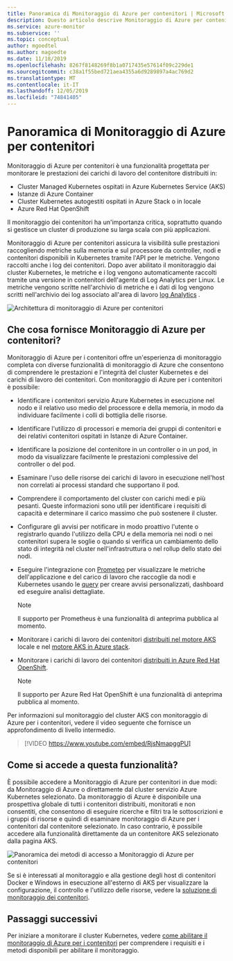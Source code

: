```yaml
---
title: Panoramica di Monitoraggio di Azure per contenitori | Microsoft Docs
description: Questo articolo descrive Monitoraggio di Azure per contenitori, che consente di monitorare la soluzione relativa alle informazioni dettagliate sui contenitori del servizio Azure Kubernetes, e il valore che offre attraverso il monitoraggio dell'integrità dei cluster del servizio Azure Kubernetes e di Istanze di Container in Azure.
ms.service: azure-monitor
ms.subservice: ''
ms.topic: conceptual
author: mgoedtel
ms.author: magoedte
ms.date: 11/18/2019
ms.openlocfilehash: 8267f8148269f8b1a0717435e57614f09c229de1
ms.sourcegitcommit: c38a1f55bed721aea4355a6d9289897a4ac769d2
ms.translationtype: MT
ms.contentlocale: it-IT
ms.lasthandoff: 12/05/2019
ms.locfileid: "74841405"
---
```

# <a name="azure-monitor-for-containers-overview"></a>Panoramica di Monitoraggio di Azure per contenitori

Monitoraggio di Azure per contenitori è una funzionalità progettata per monitorare le prestazioni dei carichi di lavoro del contenitore distribuiti in:

- Cluster Managed Kubernetes ospitati in Azure Kubernetes Service (AKS)
- Istanze di Azure Container
- Cluster Kubernetes autogestiti ospitati in Azure Stack o in locale
- Azure Red Hat OpenShift

Il monitoraggio dei contenitori ha un'importanza critica, soprattutto quando si gestisce un cluster di produzione su larga scala con più applicazioni.

Monitoraggio di Azure per contenitori assicura la visibilità sulle prestazioni raccogliendo metriche sulla memoria e sul processore da controller, nodi e contenitori disponibili in Kubernetes tramite l'API per le metriche. Vengono raccolti anche i log dei contenitori.  Dopo aver abilitato il monitoraggio dai cluster Kubernetes, le metriche e i log vengono automaticamente raccolti tramite una versione in contenitori dell'agente di Log Analytics per Linux. Le metriche vengono scritte nell'archivio di metriche e i dati di log vengono scritti nell'archivio dei log associato all'area di lavoro [log Analytics](../log-query/log-query-overview.md) . 

![Architettura di monitoraggio di Azure per contenitori](./media/container-insights-overview/azmon-containers-architecture-01.png)
 
## <a name="what-does-azure-monitor-for-containers-provide"></a>Che cosa fornisce Monitoraggio di Azure per contenitori?

Monitoraggio di Azure per i contenitori offre un'esperienza di monitoraggio completa con diverse funzionalità di monitoraggio di Azure che consentono di comprendere le prestazioni e l'integrità del cluster Kubernetes e dei carichi di lavoro dei contenitori. Con monitoraggio di Azure per i contenitori è possibile:

* Identificare i contenitori servizio Azure Kubernetes in esecuzione nel nodo e il relativo uso medio del processore e della memoria, in modo da individuare facilmente i colli di bottiglia delle risorse.
* Identificare l'utilizzo di processori e memoria dei gruppi di contenitori e dei relativi contenitori ospitati in Istanze di Azure Container.  
* Identificare la posizione del contenitore in un controller o in un pod, in modo da visualizzare facilmente le prestazioni complessive del controller o del pod. 
* Esaminare l'uso delle risorse dei carichi di lavoro in esecuzione nell'host non correlati ai processi standard che supportano il pod.
* Comprendere il comportamento del cluster con carichi medi e più pesanti. Queste informazioni sono utili per identificare i requisiti di capacità e determinare il carico massimo che può sostenere il cluster. 
* Configurare gli avvisi per notificare in modo proattivo l'utente o registrarlo quando l'utilizzo della CPU e della memoria nei nodi o nei contenitori supera le soglie o quando si verifica un cambiamento dello stato di integrità nel cluster nell'infrastruttura o nel rollup dello stato dei nodi.
* Eseguire l'integrazione con [Prometeo](https://prometheus.io/docs/introduction/overview/) per visualizzare le metriche dell'applicazione e del carico di lavoro che raccoglie da nodi e Kubernetes usando le [query](container-insights-log-search.md) per creare avvisi personalizzati, dashboard ed eseguire analisi dettagliate.

    >[!NOTE]
    >Il supporto per Prometheus è una funzionalità di anteprima pubblica al momento.
    >

* Monitorare i carichi di lavoro dei contenitori [distribuiti nel motore AKS](https://github.com/microsoft/OMS-docker/tree/aks-engine) locale e nel [motore AKS in Azure stack](https://docs.microsoft.com/azure-stack/user/azure-stack-kubernetes-aks-engine-overview?view=azs-1908).
* Monitorare i carichi di lavoro dei contenitori [distribuiti in Azure Red Hat OpenShift](../../openshift/intro-openshift.md).

    >[!NOTE]
    >Il supporto per Azure Red Hat OpenShift è una funzionalità di anteprima pubblica al momento.
    >

Per informazioni sul monitoraggio del cluster AKS con monitoraggio di Azure per i contenitori, vedere il video seguente che fornisce un approfondimento di livello intermedio.

> [!VIDEO https://www.youtube.com/embed/RjsNmapggPU]

## <a name="how-do-i-access-this-feature"></a>Come si accede a questa funzionalità?

È possibile accedere a Monitoraggio di Azure per contenitori in due modi: da Monitoraggio di Azure o direttamente dal cluster servizio Azure Kubernetes selezionato. Da monitoraggio di Azure è disponibile una prospettiva globale di tutti i contenitori distribuiti, monitorati e non consentiti, che consentono di eseguire ricerche e filtri tra le sottoscrizioni e i gruppi di risorse e quindi di esaminare monitoraggio di Azure per i contenitori dal contenitore selezionato.  In caso contrario, è possibile accedere alla funzionalità direttamente da un contenitore AKS selezionato dalla pagina AKS.  

![Panoramica dei metodi di accesso a Monitoraggio di Azure per contenitori](./media/container-insights-overview/azmon-containers-experience.png)

Se si è interessati al monitoraggio e alla gestione degli host di contenitori Docker e Windows in esecuzione all'esterno di AKS per visualizzare la configurazione, il controllo e l'utilizzo delle risorse, vedere la [soluzione di monitoraggio dei contenitori](../../azure-monitor/insights/containers.md).

## <a name="next-steps"></a>Passaggi successivi

Per iniziare a monitorare il cluster Kubernetes, vedere [come abilitare il monitoraggio di Azure per i contenitori](container-insights-onboard.md) per comprendere i requisiti e i metodi disponibili per abilitare il monitoraggio. 
